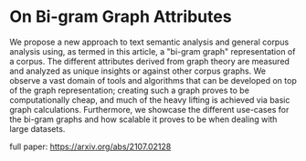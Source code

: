 # On Bi-gram Graph Attributes

We propose a new approach to text semantic analysis and general corpus analysis using, as termed in this article, a "bi-gram graph" representation of a corpus. The different attributes derived from graph theory are measured and analyzed as unique insights or against other corpus graphs. We observe a vast domain of tools and algorithms that can be developed on top of the graph representation; creating such a graph proves to be computationally cheap, and much of the heavy lifting is achieved via basic graph calculations. Furthermore, we showcase the different use-cases for the bi-gram graphs and how scalable it proves to be when dealing with large datasets.

full paper: https://arxiv.org/abs/2107.02128
 
